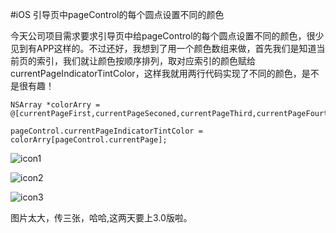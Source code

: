 #iOS 引导页中pageControl的每个圆点设置不同的颜色

今天公司项目需求要求引导页中给pageControl的每个圆点设置不同的颜色，很少见到有APP这样的。不过还好，我想到了用一个颜色数组来做，首先我们是知道当前页的索引，我们就让颜色按顺序排列，取对应索引的颜色赋给currentPageIndicatorTintColor，这样我就用两行代码实现了不同的颜色，是不是很有趣！

	NSArray *colorArry = @[currentPageFirst,currentPageSeconed,currentPageThird,currentPageFourth,currentPageFifth,currentPageSixth];

    pageControl.currentPageIndicatorTintColor = colorArry[pageControl.currentPage];

![icon1](http://huanghaiyan.96.lt/wp-content/uploads/2016/07/%E5%B1%8F%E5%B9%95%E5%BF%AB%E7%85%A7-2016-07-20-%E4%B8%8A%E5%8D%8811.18.39.png)

![icon2](http://huanghaiyan.96.lt/wp-content/uploads/2016/07/%E5%B1%8F%E5%B9%95%E5%BF%AB%E7%85%A7-2016-07-20-%E4%B8%8A%E5%8D%8811.18.52.png)

![icon3](http://huanghaiyan.96.lt/wp-content/uploads/2016/07/%E5%B1%8F%E5%B9%95%E5%BF%AB%E7%85%A7-2016-07-20-%E4%B8%8A%E5%8D%8811.19.02.png)

图片太大，传三张，哈哈,这两天要上3.0版啦。
